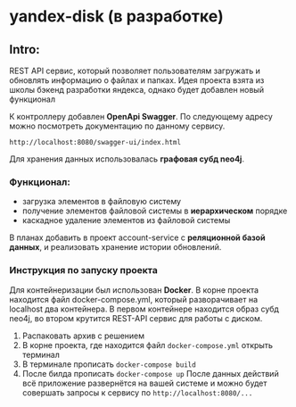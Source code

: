 # yandex-disk (в разработке)
## Intro:
REST API сервис, который позволяет пользователям загружать и обновлять информацию о файлах и папках.
Идея проекта взята из школы бэкенд разработки яндекса, однако будет добавлен новый функционал

К контроллеру добавлен **OpenApi Swagger**. По следующему адресу можно посмотреть документацию по данному сервису.
```
http://localhost:8080/swagger-ui/index.html
```
Для хранения данных использовалась **графовая субд neo4j**.

### Функционал:
- загрузка элементов в файловую систему
- получение элементов файловой системы в **иерархическом** порядке
- каскадное удаление элементов из файловой системы

В планах добавить в проект account-service с **реляционной базой данных**, и реализовать хранение истории обновлений.

### Инструкция по запуску проекта
Для контейнеризации был использован **Docker**.
В корне проекта находится файл docker-compose.yml,
который разворачивает на localhost два контейнера.
В первом контейнере находится образ субд neo4j,
во втором крутится REST-API сервис для работы с диском.

1. Распаковать архив с решением
2. В корне проекта, где находится файл ```docker-compose.yml``` открыть терминал
3. В терминале прописать ```docker-compose build```
4. После билда прописать ```docker-compose up```
   После данных действий всё приложение развернётся на вашей системе и
можно будет совершать запросы к сервису по ```http://localhost:8080/...```

